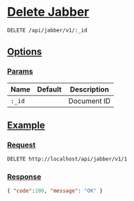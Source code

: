 # [Delete Jabber]()

```bash
DELETE /api/jabber/v1/:_id
```

## [Options]()

### [Params]()

Name | Default | Description
--- | --- | ---
`:_id` |  | Document ID

## [Example]()

### [Request]()

```bash
DELETE http://localhost/api/jabber/v1/1
```

### [Response]()

```json
{ "code":200, "message": "OK" }
```